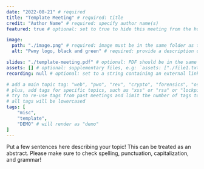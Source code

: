 ```yaml
---
date: "2022-08-21" # required
title: "Template Meeting" # required: title
credit: "Author Name" # required: specify author name(s)
featured: true # optional: set to true to hide this meeting from the home page

image:
  path: "./image.png" # required: image must be in the same folder as this markdown file
  alt: "Pwny logo, black and green" # required: provide a description of the image for accessibility purposes

slides: "./template-meeting.pdf" # optional: PDF should be in the same folder and the name should be the title; replacing spaces with dashes (NOT underscores)
assets: [] # optional: supplementary files, e.g: `assets: ["./file1.txt", "./file2.zip"]`
recording: null # optional: set to a string containing an external link to the meeting recording

# add a main topic tag: "web", "pwn", "rev", "crypto", "forensics", "osint", "ai", "misc"
# plus, add tags for specific topics, such as "xss" or "rsa" or "lockpicking"
# try to re-use tags from past meetings and limit the number of tags to 5
# all tags will be lowercased
tags: [
	"misc",
	"template",
	"DEMO" # will render as "demo"
]
---
```


Put a few sentences here describing your topic! This can be treated as an abstract. Please make sure to check spelling, punctuation, capitalization, and grammar!